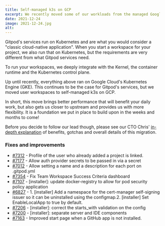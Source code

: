```yaml
---
title: Self-managed k3s on GCP
excerpt: We recently moved some of our workloads from the managed Google Kubernetes Engine to self-managed k3s on GCP.
date: 2021-12-24
image: 2021-12-24.jpg
alt:
---
```


<script>
  import Contributors from "$lib/components/changelog/contributors.svelte";
</script>

Gitpod's services run on Kubernetes and are what you would consider a "classic cloud-native application". When you start a workspace for your project, we also run that on Kubernetes, but the requirements are very different from what Gitpod services need.

To run your workspaces, we deeply integrate with the Kernel, the container runtime and the Kubernetes control plane.

Up until recently, everything above ran on Google Cloud's Kubernetes Engine (GKE). This continues to be the case for Gitpod's services, but we moved user workspaces to self-managed k3s on GCP.

In short, this move brings better performance that will benefit your daily work, but also gets us closer to upstream and provides us with more flexibility. It is a foundation we put in place to build upon in the weeks and months to come!

Before you decide to follow our lead though, please see our CTO Chris' [in-depth explanation](https://twitter.com/csweichel/status/1468239388115099669) of benefits, gotchas and overall details of this migration.

<p><Contributors usernames="aledbf,csweichel" /></p>

### Fixes and improvements

-   [#7312](https://github.com/gitpod-io/gitpod/pull/7312) - Profile of the user who already added a project is linked. <Contributors usernames="jldec,laushinka" />
-   [#7177](https://github.com/gitpod-io/gitpod/pull/7177) - Allow auth provider secrets to be passed in via a secret <Contributors usernames="MrSimonEmms,corneliusludmann,csweichel,jankeromnes,kylos101,laushinka" />
-   [#7012](https://github.com/gitpod-io/gitpod/pull/7012) - Allow setting a name and a description for each port on .gitpod.yml <Contributors usernames="akosyakov,felladrin,geropl,gtsiolis,meysholdt" />
-   [#7354](https://github.com/gitpod-io/gitpod/pull/7354) - Fix Team Workspace Success Criteria dashboard <Contributors usernames="aledbf,kylos101" />
-   [#7107](https://github.com/gitpod-io/gitpod/pull/7107) - [installer]: update docker-registry to allow for pod security policy application <Contributors usernames="MrSimonEmms,aledbf" />
-   [#6827](https://github.com/gitpod-io/gitpod/pull/6827) - 1. [installer] Add a namespace for the cert-manager self-signing issuer so it can be uninstalled using the configmap.2. [installer] Set EnableLocalApp to true by default. <Contributors usernames="MrSimonEmms,csweichel,geropl,iQQBot,kylos101,mads-hartmann,meysholdt" />
-   [#7206](https://github.com/gitpod-io/gitpod/pull/7206) - [installer]: correct the starts_with validation on the config <Contributors usernames="MrSimonEmms,princerachit" />
-   [#7200](https://github.com/gitpod-io/gitpod/pull/7200) - [installer]: separate server and IDE components <Contributors usernames="JanKoehnlein,MrSimonEmms,akosyakov,corneliusludmann,iQQBot,jeanp413" />
-   [#7163](https://github.com/gitpod-io/gitpod/pull/7163) - Improved start page when a GitHub app is not installed. <Contributors usernames="gtsiolis,jankeromnes,jldec,laushinka" />
